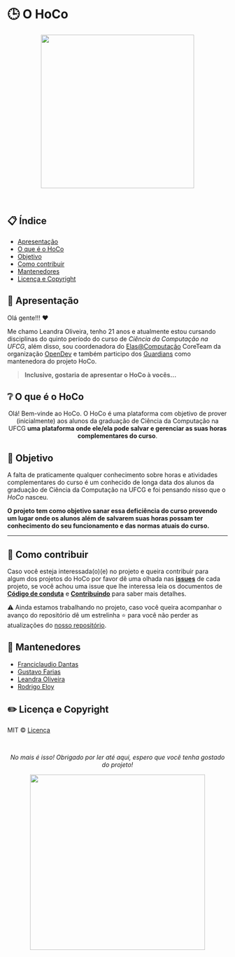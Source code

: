 # :clock3: O HoCo

<p align=center>
  <img width=350 src='https://user-images.githubusercontent.com/50140771/135698684-ecb7bbf6-7e12-4707-9720-fef11c87ffe6.png'/>
</p>

<br/>

## :clipboard: Índice
- [Apresentação](#scroll-apresentação)
- [O que é o HoCo](#grey_question-o-que-é-o-hoco)
- [Objetivo](#dart-objetivo)
- [Como contribuir](#handshake-como-contribuir)
- [Mantenedores](#pushpin-mantenedores)
- [Licença e Copyright](#pencil2-licença-e-copyright)

## :scroll: Apresentação 

Olá gente!!! :heart: 

Me chamo Leandra Oliveira, tenho 21 anos e atualmente estou cursando disciplinas do quinto período do curso 
de *Ciência da Computação na UFCG*, além disso, sou coordenadora do [Elas@Computação](https://elas.computacao.ufcg.edu.br/)
CoreTeam da organização [OpenDev](https://opendevufcg.org/) e também participo dos [Guardians]() como mantenedora do projeto HoCo.

> **Inclusive, gostaria de apresentar o HoCo à vocês...**

## :grey_question: O que é o HoCo

<div align='center'>
  <p>
  Olá! Bem-vinde ao HoCo. O HoCo é uma plataforma com objetivo de prover (inicialmente) aos alunos da graduação de Ciência da Computação na UFCG <b> uma plataforma onde ele/ela pode salvar e gerenciar as suas horas complementares do curso</b>.
  </p>
</div>

## :dart: Objetivo

A falta de praticamente qualquer conhecimento sobre horas e atividades complementares do curso é um conhecido de longa data dos alunos da graduação de Ciência da
Computação na UFCG e foi pensando nisso que o *HoCo* nasceu.

**O projeto tem como objetivo sanar essa deficiência do curso provendo um lugar onde os alunos além de salvarem suas horas possam ter conhecimento do 
seu funcionamento e das normas atuais do curso.**

---

## :handshake: Como contribuir

Caso você esteja interessada(o)(e) no projeto e queira contribuir para algum dos projetos do HoCo por favor dê uma olhada nas [**issues**](https://github.com/Guardians-DSC/Front-HoCo/issues) de cada projeto, se você achou uma issue que lhe interessa leia os documentos de **[Código de conduta](https://github.com/Guardians-DSC/Front-HoCo/blob/main/CODE_OF_CONDUCT.md)** e **[Contribuindo](https://github.com/Guardians-DSC/Front-HoCo/blob/main/CONTRIBUTING.md)** para saber mais detalhes.

⚠️ Ainda estamos trabalhando no projeto, caso você queira acompanhar o avanço do repositório dê um estrelinha ⭐ 
para você não perder as atualizações do [nosso repositório](https://github.com/Guardians-DSC/Front-HoCo.git).

## :pushpin: Mantenedores

- [Franciclaudio Dantas](https://github.com/claudiodantas)
- [Gustavo Farias](https://github.com/GusttaFS)
- [Leandra Oliveira](https://github.com/LeandraOS)
- [Rodrigo Eloy](https://github.com/RodrigoEC)

## :pencil2: Licença e Copyright

MIT © [Licença](https://github.com/Guardians-DSC/Front-HoCo/blob/main/LICENSE)

<br/>
<div align=center>
  <p><i>No mais é isso! Obrigado por ler até aqui, espero que vocẽ tenha gostado do projeto!</i></p>
  <img width=400 src='https://user-images.githubusercontent.com/42751604/125959482-99171781-d212-4bc2-af3c-1d0adcf813dd.gif'/>
</div>
